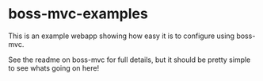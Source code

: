 boss-mvc-examples
=================

This is an example webapp showing how easy it is to configure using boss-mvc.

See the readme on boss-mvc for full details, but it should be pretty simple to see whats going on here!
